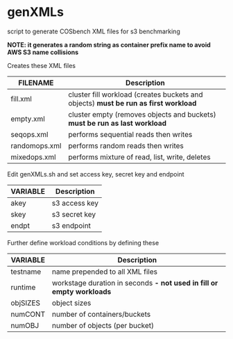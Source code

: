 # genXMLs
script to generate COSbench XML files for s3 benchmarking

**NOTE: it generates a random string as container prefix name to avoid AWS S3 name collisions**

Creates these XML files

FILENAME | Description
-------- | -----------
fill.xml | cluster fill workload (creates buckets and objects) **must be run as first workload**
empty.xml | cluster empty (removes objects and buckets) **must be run as last workload**
seqops.xml | performs sequential reads then writes
randomops.xml | performs random reads then writes
mixedops.xml | performs mixture of read, list, write, deletes

Edit genXMLs.sh and set access key, secret key and endpoint

VARIABLE | Description
-------- | -----------
akey | s3 access key
skey | s3 secret key
endpt | s3 endpoint

Further define workload conditions by defining these

VARIABLE | Description
-------- | -----------
testname | name prepended to all XML files
runtime | workstage duration in seconds **- not used in fill or empty workloads**
objSIZES | object sizes
numCONT | number of containers/buckets     
numOBJ  | number of objects (per bucket)
